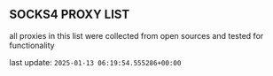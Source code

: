 ## SOCKS4 PROXY LIST

all proxies in this list were collected from open sources and tested for functionality

last update: `2025-01-13 06:19:54.555286+00:00`